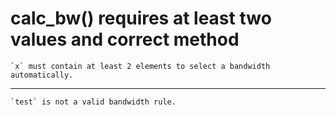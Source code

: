 # calc_bw() requires at least two values and correct method

    `x` must contain at least 2 elements to select a bandwidth automatically.

---

    `test` is not a valid bandwidth rule.

